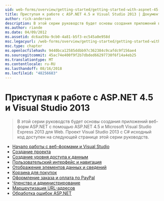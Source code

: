 ```yaml
---
uid: web-forms/overview/getting-started/getting-started-with-aspnet-45-web-forms/index
title: Приступая к работе с ASP.NET 4.5 и Visual Studio 2013 | Документация Майкрософт
author: rick-anderson
description: В этой серии руководств будет основы создания приложений веб-форм ASP.NET с помощью ASP.NET 4.5 и Visual Studio 2013 Express для Web. Излюбленной...
ms.author: riande
ms.date: 04/09/2012
ms.assetid: dc6aa59a-9cb0-4a81-b5f3-ec545a0e958d
msc.legacyurl: /web-forms/overview/getting-started/getting-started-with-aspnet-45-web-forms
msc.type: chapter
ms.openlocfilehash: 9440bca12585ddbb97c362384c9cafdc9f156ae4
ms.sourcegitcommit: 45ac74e400f9f2b7dbded66297730f6f14a4eb25
ms.translationtype: MT
ms.contentlocale: ru-RU
ms.lasthandoff: 08/16/2018
ms.locfileid: "48256683"
---
```

<a name="getting-started-with-aspnet-45-web-forms-and-visual-studio-2013"></a>Приступая к работе с ASP.NET 4.5 и Visual Studio 2013
====================
> В этой серии руководств будет основы создания приложений веб-форм ASP.NET с помощью ASP.NET 4.5 и Microsoft Visual Studio Express 2013 для Web. Проект Visual Studio 2013 с C# исходный код доступен на следующей странице этой серии руководств.


- [Начало работы с веб-формами и Visual Studio](introduction-and-overview.md)
- [Создание проекта](create-the-project.md)
- [Создание уровня доступа к данным](create_the_data_access_layer.md)
- [Пользовательский интерфейс и навигация](ui_and_navigation.md)
- [Отображение элементов данных и сведений](display_data_items_and_details.md)
- [Корзина для покупок](shopping-cart.md)
- [Оформление заказа и оплата по PayPal](checkout-and-payment-with-paypal.md)
- [Членство и администрирование](membership-and-administration.md)
- [Маршрутизация URL-адресов](url-routing.md)
- [Обработка ошибок ASP.NET](aspnet-error-handling.md)
